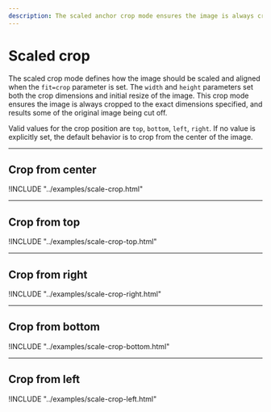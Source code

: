 ```yaml
---
description: The scaled anchor crop mode ensures the image is always cropped to the exact dimensions specified from a specific location, and results some of the original image being cut off.
---
```

# Scaled crop

The scaled crop mode defines how the image should be scaled and aligned when the `fit=crop` parameter is set. The `width` and `height` parameters set both the crop dimensions and initial resize of the image. This crop mode ensures the image is always cropped to the exact dimensions specified, and results some of the original image being cut off.

Valid values for the crop position are `top`, `bottom`, `left`, `right`. If no value is explicitly set, the default behavior is to crop from the center of the image.


---

## Crop from center

!INCLUDE "../examples/scale-crop.html"

---

## Crop from top

!INCLUDE "../examples/scale-crop-top.html"

---

## Crop from right

!INCLUDE "../examples/scale-crop-right.html"

---

## Crop from bottom

!INCLUDE "../examples/scale-crop-bottom.html"

---

## Crop from left

!INCLUDE "../examples/scale-crop-left.html"
